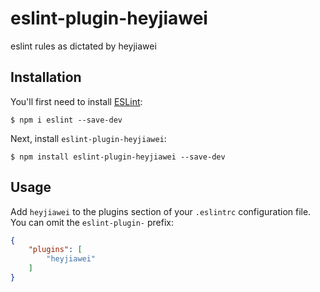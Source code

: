 # eslint-plugin-heyjiawei

eslint rules as dictated by heyjiawei

## Installation

You'll first need to install [ESLint](http://eslint.org):

```
$ npm i eslint --save-dev
```

Next, install `eslint-plugin-heyjiawei`:

```
$ npm install eslint-plugin-heyjiawei --save-dev
```


## Usage

Add `heyjiawei` to the plugins section of your `.eslintrc` configuration file. You can omit the `eslint-plugin-` prefix:

```json
{
    "plugins": [
        "heyjiawei"
    ]
}
```





